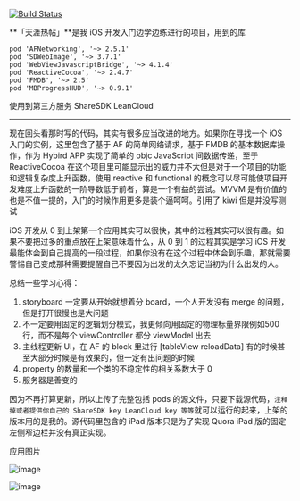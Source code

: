 [![Build Status](https://travis-ci.org/dopcn/HotDaily.svg?branch=master)](https://travis-ci.org/dopcn/HotDaily)

**「天涯热帖」**是我 iOS 开发入门边学边练进行的项目，用到的库
```objc
pod 'AFNetworking', '~> 2.5.1'
pod 'SDWebImage', '~> 3.7.1'
pod 'WebViewJavascriptBridge', '~> 4.1.4'
pod 'ReactiveCocoa', '~> 2.4.7'
pod 'FMDB', '~> 2.5'
pod 'MBProgressHUD', '~> 0.9.1'
```
使用到第三方服务 ShareSDK LeanCloud

------

现在回头看那时写的代码，其实有很多应当改进的地方。如果你在寻找一个 iOS 入门的实例，这里包含了基于 AF 的简单网络请求，基于 FMDB 的基本数据库操作，作为 Hybird APP 实现了简单的 objc JavaScript 间数据传递，至于 ReactiveCocoa 在这个项目里可能显示出的威力并不大但是对于一个项目的功能和逻辑复杂度上升函数，使用 reactive 和 functional 的概念可以尽可能使项目开发难度上升函数的一阶导数低于前者，算是一个有益的尝试。MVVM 是有价值的也是不值一提的，入门的时候作用更多是装个逼呵呵。引用了 kiwi 但是并没写测试

iOS 开发从 0 到上架第一个应用其实可以很快，其中的过程其实可以很有趣。如果不要把过多的重点放在上架意味着什么，从 0 到 1 的过程其实是学习 iOS 开发最能体会到自己提高的一段过程，如果你没有在这个过程中体会到乐趣，那就需要警惕自己变成那种需要提醒自己不要因为出发的太久忘记当初为什么出发的人。

总结一些学习心得：

1. storyboard 一定要从开始就想着分 board，一个人开发没有 merge 的问题，但是打开很慢也是大问题
2. 不一定要用固定的逻辑划分模式，我更倾向用固定的物理标量界限例如500行，而不是每个 viewController 都分 viewModel 出去
3. 主线程更新 UI，在 AF 的 block 里进行 [tableView reloadData] 有的时候甚至大部分时候是有效果的，但一定有出问题的时候
4. property 的数量和一个类的不稳定性的相关系数大于 0
5. 服务器是善变的

因为不再打算更新，所以上传了完整包括 pods 的源文件，只要下载源代码，`注释掉或者提供你自己的 ShareSDK key LeanCloud key 等等`就可以运行的起来，上架的版本用的是我的。源代码里包含的 iPad 版本只是为了实现 Quora iPad 版的固定左侧窄边栏并没有真正实现。

应用图片

![image](https://github.com/dopcn/HotDaily/blob/master/images/5_5upload1.jpg)

![image](https://github.com/dopcn/HotDaily/blob/master/images/5_5upload2.jpg)




